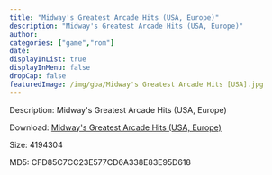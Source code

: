 ```yaml
---
title: "Midway's Greatest Arcade Hits (USA, Europe)"
description: "Midway's Greatest Arcade Hits (USA, Europe)"
author: 
categories: ["game","rom"]
date: 
displayInList: true
displayInMenu: false
dropCap: false
featuredImage: /img/gba/Midway's Greatest Arcade Hits [USA].jpg
---
```


Description: Midway's Greatest Arcade Hits (USA, Europe)

Download: <a style="text-decoration:underline;" href="https://mega.nz/#!mCY0QKAC!YWnsJncUijpUW9p7M6TQllBbGPvP_JjGZhSHpb4yk_I" target = "_blank" rel = "nofollow" > Midway's Greatest Arcade Hits (USA, Europe)</a>

Size: 4194304

MD5: CFD85C7CC23E577CD6A338E83E95D618

